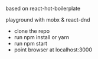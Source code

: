 based on react-hot-boilerplate

playground with mobx & react-dnd

* clone the repo
* run npm install or yarn
* run npm start
* point browser at localhost:3000